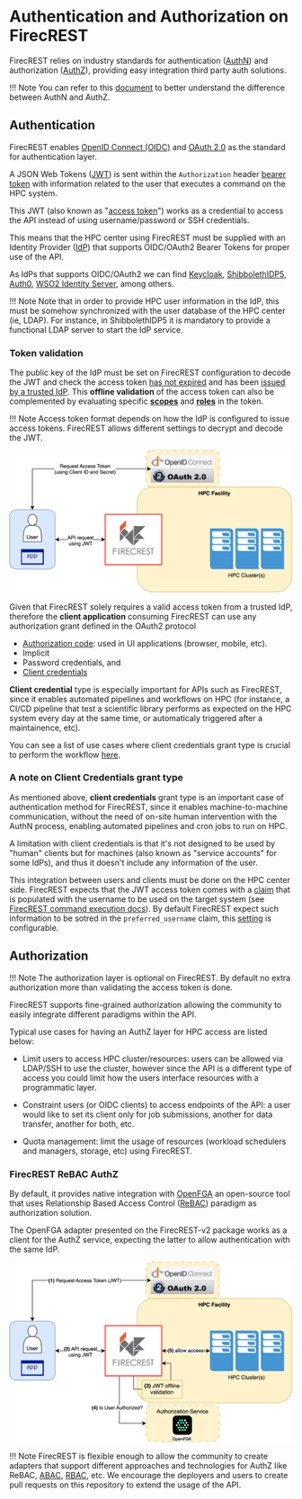# Authentication and Authorization on FirecREST

FirecREST relies on industry standards for authentication ([AuthN](https://auth0.com/docs/authenticate)) and authorization ([AuthZ](https://auth0.com/intro-to-iam/what-is-authorization)), providing easy integration third party auth solutions.

!!! Note
    You can refer to this [document](https://auth0.com/docs/get-started/identity-fundamentals/authentication-and-authorization) to better understand the difference between AuthN and AuthZ.

## Authentication

FirecREST enables [OpenID Connect (OIDC)](https://openid.net/developers/how-connect-works/) and [OAuth 2.0](https://datatracker.ietf.org/doc/html/rfc6749) as the standard for authentication layer.

A JSON Web Tokens ([JWT](https://datatracker.ietf.org/doc/html/rfc7519)) is sent within the `Authorization` header [bearer token](https://datatracker.ietf.org/doc/html/rfc6750) with information related to the user that executes a command on the HPC system.

This JWT (also known as "[access token](https://datatracker.ietf.org/doc/html/rfc6749#section-1.4)") works as a credential to access the API instead of using username/password or SSH credentials.

This means that the HPC center using FirecREST must be supplied with an Identity Provider ([IdP](https://auth0.com/docs/authenticate/identity-providers)) that supports OIDC/OAuth2 Bearer Tokens for proper use of the API.

As IdPs that supports OIDC/OAuth2 we can find [Keycloak](https://www.keycloak.org/), [ShibbolethIDP5](https://wiki.shibboleth.net/confluence/display/IDPPLUGINS/OIDC+OP), [Auth0](https://auth0.com/docs/authenticate/protocols/openid-connect-protocol), [WSO2 Identity Server](https://wso2.com/identity-and-access-management), among others.

!!! Note
    Note that in order to provide HPC user information in the IdP, this must be somehow synchronized with the user database of the HPC center (ie, LDAP). For instance, in ShibbolethIDP5 it is mandatory to provide a functional LDAP server to start the IdP service.


### Token validation

The public key of the IdP must be set on FirecREST configuration to decode the JWT and check the access token [has not expired](https://datatracker.ietf.org/doc/html/rfc7519#section-4.1.4) and has been [issued by a trusted IdP](https://datatracker.ietf.org/doc/html/rfc7519#section-4.1.1). This **offline validation** of the access token can also be complemented by evaluating specific **[scopes](https://datatracker.ietf.org/doc/html/rfc6749#section-3.3)** and **[roles](https://datatracker.ietf.org/doc/html/rfc6749#section-1.1)** in the token.

!!! Note
    Access token format depends on how the IdP is configured to issue access tokens. FirecREST allows different settings to decrypt and decode the JWT.

![f7t_authn_basic](../../../assets/img/authn_basics.svg)

Given that FirecREST solely requires a valid access token from a trusted IdP, therefore the **client application** consuming FirecREST can use any authorization grant defined in the OAuth2 protocol

- [Authorization code](https://datatracker.ietf.org/doc/html/rfc6749#section-4.1): used in UI applications (browser, mobile, etc).
- Implicit
- Password credentials, and
- [Client credentials](https://datatracker.ietf.org/doc/html/rfc6749#section-4.4)

**Client credential** type is especially important for APIs such as FirecREST, since it enables automated pipelines and workflows on HPC (for instance, a CI/CD pipeline that test a scientific library performs as expected on the HPC system every day at the same time, or automaticaly triggered after a maintainence, etc).

You can see a list of use cases where client credentials grant type is crucial to perform the workflow [here](../../../use_cases/README.md).

### A note on Client Credentials grant type

As mentioned above, **client credentials** grant type is an important case of authentication method for FirecREST, since it enables machine-to-machine communication, without the need of on-site human intervention with the AuthN process, enabling automated pipelines and cron jobs to run on HPC.

A limitation with client credentials is that it's not designed to be used by "human" clients but for machines (also known as "service accounts" for some IdPs), and thus it doesn't include any information of the user.

This integration between users and clients must be done on the HPC center side. FirecREST expects that the JWT access token comes with a [claim](https://datatracker.ietf.org/doc/html/rfc7519#section-4) that 
is populated with the username to be used on the target system (see [FirecREST command execution docs](../../arch/systems/README.md)). By default FirecREST expect such information to be sotred in the  `preferred_username` claim, this [setting](../../conf/#oidc) is configurable.

## Authorization

!!! Note
    The authorization layer is optional on FirecREST. By default no extra authorization more than validating the access token is done.

FirecREST supports fine-grained authorization allowing the community to easily integrate different paradigms within the API.

Typical use cases for having an AuthZ layer for HPC access are listed below:

- Limit users to access HPC cluster/resources: users can be allowed via LDAP/SSH to use the cluster, however since the API is a different type of access you could limit how the users interface resources with a programmatic layer.

- Constraint users (or OIDC clients) to access endpoints of the API: a user would like to set its client only for job submissions, another for data transfer, another for both, etc.

- Quota management: limit the usage of resources (workload schedulers and managers, storage, etc) using FirecREST.

### FirecREST ReBAC AuthZ

By default, it provides native integration with [OpenFGA](https://openfga.dev/) an open-source tool that uses Relationship Based Access Control ([ReBAC](https://en.wikipedia.org/wiki/Relationship-based_access_control)) paradigm as authorization solution.

The OpenFGA adapter presented on the FirecREST-v2 package works as a client for the AuthZ service, expecting the latter to allow authentication with the same IdP.

![f7t_authn_basic](../../../assets/img/authz_openfga.svg)

!!! Note
    FirecREST is flexible enough to allow the community to create adapters that support different approaches and technologies for AuthZ like ReBAC, [ABAC](https://en.wikipedia.org/wiki/Attribute-based_access_control), [RBAC](https://en.wikipedia.org/wiki/Role-based_access_control), etc.
    We encourage the deployers and users to create pull requests on this repository to extend the usage of the API.
